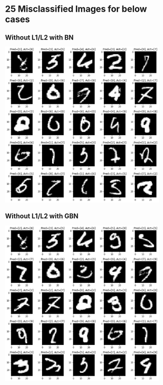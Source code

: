 # 25 Misclassified Images for below cases

## Without L1/L2 with BN

![](https://github.com/ganeshkcs/EVA4B2/blob/master/S6/BN_MISCLASSIFIED_WITHOUT_L1L2.png)

## Without L1/L2 with GBN

![](https://github.com/ganeshkcs/EVA4B2/blob/master/S6/GBN_MISCLASSIFIED_WITHOUT_L1L2.png)
